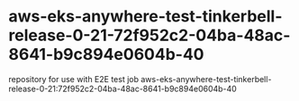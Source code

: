 # aws-eks-anywhere-test-tinkerbell-release-0-21-72f952c2-04ba-48ac-8641-b9c894e0604b-40
repository for use with E2E test job aws-eks-anywhere-test-tinkerbell-release-0-21:72f952c2-04ba-48ac-8641-b9c894e0604b-40

